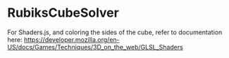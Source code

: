 # RubiksCubeSolver

For Shaders.js, and coloring the sides of the cube, refer to documentation here: 
https://developer.mozilla.org/en-US/docs/Games/Techniques/3D_on_the_web/GLSL_Shaders

